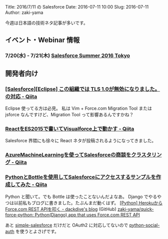 Title: 2016/7/11 の Salesforce
Date: 2016-07-11 10:00
Slug: 2016-07-11
Author: zaki-yama

今週は日本語の技術ネタ記事が多いです。

## イベント・Webinar 情報

### 7/20(水) - 7/21(木) [Salesforce Summer 2016 Tokyo](http://eventjp.salesforce.com/?dis=dev)


## 開発者向け

### [[Salesforce][Eclipse] この組織では TLS 1.0が無効になりました。の対応 - Qiita](http://qiita.com/m-tsuchiya/items/a34acd44ec1429aee442)

Eclipse 使ってる方は必見。
私は Vim + Force.com Migration Tool または jsforce なんですけど、Migration Tool って影響あるんですかね？

### [ReactをES2015で書いてVisualforce上で動かす - Qiita](http://qiita.com/kenichi_odo/items/3f19522eaa82eb44115c)

Salesforce 界隈にも徐々に React ネタが投稿されるようになってきました。

### [AzureMachineLearningを使ってSalesforceの商談をクラスタリング - Qiita](http://qiita.com/isanuki/items/2b24f30adbcb4fb984fb)

### [PythonとBottleを使用してSalesforceにアクセスするサンプルを作成してみた - Qiita](http://qiita.com/silverskyvicto/items/dd66575c05e76e5be364)

Python と聞いて。でも Bottle は使ったことないんだよなあ。
Django でやるやつは以前私もブログに書きました。たぶんまだ動くはず。
[[Python] HerokuからForce.com REST APIを叩く - dackdive's blog](http://dackdive.hateblo.jp/entry/2016/01/29/222556)
(GitHub) [zaki-yama/quick-force-python: Python(Django) app that uses Force.com REST API](https://github.com/zaki-yama/quick-force-python)

あと [simple-salesforce](https://pypi.python.org/pypi/simple-salesforce) だけだと OAuth2 に対応してないので [python-social-auth](http://python-social-auth.readthedocs.io/en/latest/backends/salesforce.html) を使うとよさげです。
